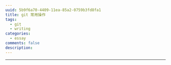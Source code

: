 ```yaml
---
uuid: 5b9f6a70-4409-11ea-85a2-0759b3fd8fa1
title: git 常用操作
tags:
  - git
  - writing
categories:
  - essay
comments: false
description:
---
```







<!--more-->






---
<link rel="stylesheet" href="http://yandex.st/highlightjs/6.1/styles/default.min.css">
<script src="http://yandex.st/highlightjs/6.1/highlight.min.js"></script>
<script>
hljs.tabReplace = ' ';
hljs.initHighlightingOnLoad();
</script>

<!-- > 来源：[https://leunggeorge.github.io/](https://leunggeorge.github.io/)   -->
